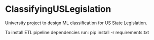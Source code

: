 # ClassifyingUSLegislation
University project to design ML classification for US State Legislation.

To install ETL pipeline dependencies run:
pip install -r requirements.txt